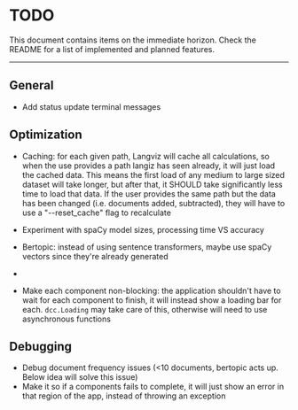 # TODO

This document contains items on the immediate horizon. Check the README for a list of implemented and planned features.

---

## General

- Add status update terminal messages

## Optimization

- Caching: for each given path, Langviz will cache all calculations, so when the use provides a path langiz has seen already, it will
  just load the cached data. This means the first load of any medium to large sized dataset will take longer, but after that, it SHOULD
  take significantly less time to load that data. If the user provides the same path but the data has been changed (i.e. documents added, subtracted),
  they will have to use a "--reset_cache" flag to recalculate

- Experiment with spaCy model sizes, processing time VS accuracy

- Bertopic: instead of using sentence transformers, maybe use spaCy vectors since they're already generated
-
- Make each component non-blocking: the application shouldn't have to wait for each component to finish,
  it will instead show a loading bar for each. `dcc.Loading` may take care of this, otherwise will need to use asynchronous functions

## Debugging

- Debug document frequency issues (<10 documents, bertopic acts up. Below idea will solve this issue)
- Make it so if a components fails to complete, it will just show an error in that region of the app, instead of throwing an exception
